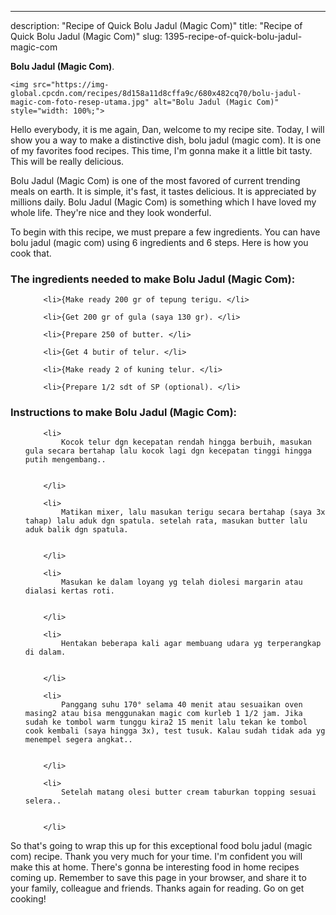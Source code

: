 ---
description: "Recipe of Quick Bolu Jadul (Magic Com)"
title: "Recipe of Quick Bolu Jadul (Magic Com)"
slug: 1395-recipe-of-quick-bolu-jadul-magic-com

<p>
	<strong>Bolu Jadul (Magic Com)</strong>. 
	
</p>
<p>
	
	<img src="https://img-global.cpcdn.com/recipes/8d158a11d8cffa9c/680x482cq70/bolu-jadul-magic-com-foto-resep-utama.jpg" alt="Bolu Jadul (Magic Com)" style="width: 100%;">
	
	
</p>
<p>
	Hello everybody, it is me again, Dan, welcome to my recipe site. Today, I will show you a way to make a distinctive dish, bolu jadul (magic com). It is one of my favorites food recipes. This time, I'm gonna make it a little bit tasty. This will be really delicious.
</p>
	
<p>
	
</p>
<p>
	Bolu Jadul (Magic Com) is one of the most favored of current trending meals on earth. It is simple, it's fast, it tastes delicious. It is appreciated by millions daily. Bolu Jadul (Magic Com) is something which I have loved my whole life. They're nice and they look wonderful.
</p>

<p>
To begin with this recipe, we must prepare a few ingredients. You can have bolu jadul (magic com) using 6 ingredients and 6 steps. Here is how you cook that.
</p>

<h3>The ingredients needed to make Bolu Jadul (Magic Com):</h3>

<ol>
	
		<li>{Make ready 200 gr of tepung terigu. </li>
	
		<li>{Get 200 gr of gula (saya 130 gr). </li>
	
		<li>{Prepare 250 of butter. </li>
	
		<li>{Get 4 butir of telur. </li>
	
		<li>{Make ready 2 of kuning telur. </li>
	
		<li>{Prepare 1/2 sdt of SP (optional). </li>
	
</ol>
<p>
	
</p>

<h3>Instructions to make Bolu Jadul (Magic Com):</h3>

<ol>
	
		<li>
			Kocok telur dgn kecepatan rendah hingga berbuih, masukan gula secara bertahap lalu kocok lagi dgn kecepatan tinggi hingga putih mengembang..
			
			
		</li>
	
		<li>
			Matikan mixer, lalu masukan terigu secara bertahap (saya 3x tahap) lalu aduk dgn spatula. setelah rata, masukan butter lalu aduk balik dgn spatula.
			
			
		</li>
	
		<li>
			Masukan ke dalam loyang yg telah diolesi margarin atau dialasi kertas roti.
			
			
		</li>
	
		<li>
			Hentakan beberapa kali agar membuang udara yg terperangkap di dalam.
			
			
		</li>
	
		<li>
			Panggang suhu 170° selama 40 menit atau sesuaikan oven masing2 atau bisa menggunakan magic com kurleb 1 1/2 jam. Jika sudah ke tombol warm tunggu kira2 15 menit lalu tekan ke tombol cook kembali (saya hingga 3x), test tusuk. Kalau sudah tidak ada yg menempel segera angkat..
			
			
		</li>
	
		<li>
			Setelah matang olesi butter cream taburkan topping sesuai selera..
			
			
		</li>
	
</ol>

<p>
	
</p>

<p>
	So that's going to wrap this up for this exceptional food bolu jadul (magic com) recipe. Thank you very much for your time. I'm confident you will make this at home. There's gonna be interesting food in home recipes coming up. Remember to save this page in your browser, and share it to your family, colleague and friends. Thanks again for reading. Go on get cooking!
</p>
